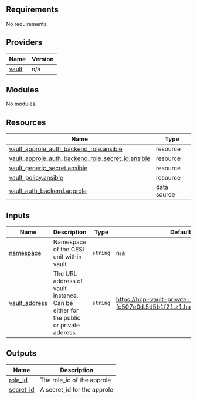 <!-- BEGIN_TF_DOCS -->
## Requirements

No requirements.

## Providers

| Name | Version |
|------|---------|
| <a name="provider_vault"></a> [vault](#provider\_vault) | n/a |

## Modules

No modules.

## Resources

| Name | Type |
|------|------|
| [vault_approle_auth_backend_role.ansible](https://registry.terraform.io/providers/hashicorp/vault/latest/docs/resources/approle_auth_backend_role) | resource |
| [vault_approle_auth_backend_role_secret_id.ansible](https://registry.terraform.io/providers/hashicorp/vault/latest/docs/resources/approle_auth_backend_role_secret_id) | resource |
| [vault_generic_secret.ansible](https://registry.terraform.io/providers/hashicorp/vault/latest/docs/resources/generic_secret) | resource |
| [vault_policy.ansible](https://registry.terraform.io/providers/hashicorp/vault/latest/docs/resources/policy) | resource |
| [vault_auth_backend.approle](https://registry.terraform.io/providers/hashicorp/vault/latest/docs/data-sources/auth_backend) | data source |

## Inputs

| Name | Description | Type | Default | Required |
|------|-------------|------|---------|:--------:|
| <a name="input_namespace"></a> [namespace](#input\_namespace) | Namespace of the CESI unit within vault | `string` | n/a | yes |
| <a name="input_vault_address"></a> [vault\_address](#input\_\_address) | The URL address of vault instance. Can be either for the public or private address  | `string` | https://hcp-vault-private-vault-fc507e0d.5d5b1f21.z1.hashicorp.cloud:8200 | no |

## Outputs

| Name | Description |
|------|-------------|
| <a name="output_role_id"></a> [role\_id](#output\_role\_id) | The role\_id of the approle |
| <a name="output_secret_id"></a> [secret\_id](#output\_secret\_id) | A secret\_id for the approle |
<!-- END_TF_DOCS -->